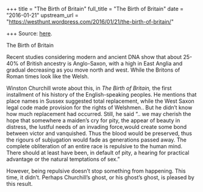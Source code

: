 +++
title = "The Birth of Britain"
full_title = "The Birth of Britain"
date = "2016-01-21"
upstream_url = "https://westhunt.wordpress.com/2016/01/21/the-birth-of-britain/"

+++
Source: [here](https://westhunt.wordpress.com/2016/01/21/the-birth-of-britain/).

The Birth of Britain

Recent studies considering modern and ancient DNA show that about 25-40%
of British ancestry is Anglo-Saxon, with a high in East Anglia and
gradual decreasing as you move north and west. While the Britons of
Roman times look like the Welsh.

Winston Churchill wrote about this, in *The Birth of Britain,* the first
installment of his history of the English-speaking peoples. He mentions
that place names in Sussex suggested total replacement, while the West
Saxon legal code made provision for the rights of Welshmen.. But he
didn’t know how much replacement had occurred. Still, he said “.. we may
cherish the hope that somewhere a maiden’s cry for pity, the appear of
beauty in distress, the lustful needs of an invading force,would create
some bond between victor and vanquished. Thus the blood would be
preserved, thus the rigours of subjugation would fade as generations
passed away. The complete obliteration of an entire race is repulsive to
the human mind. There should at least have been, in default of pity, a
hearing for practical advantage or the natural temptations of sex.”

However, being repulsive doesn’t stop something from happening. This
time, it didn’t. Perhaps Churchill’s ghost, or his ghost’s ghost, is
pleased by this result.

